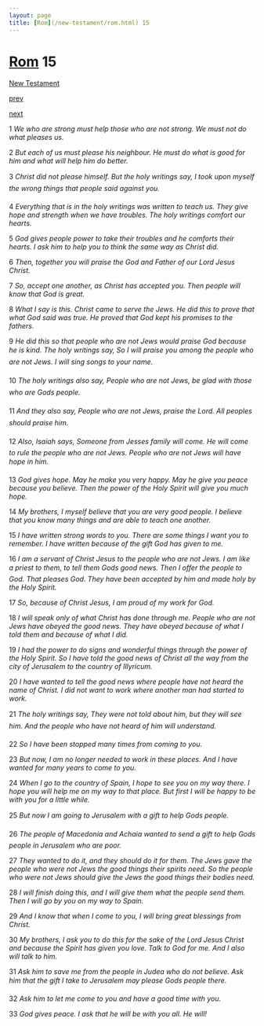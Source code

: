 ```yaml
---
layout: page
title: [Rom](/new-testament/rom.html) 15
---
```


# [Rom](/new-testament/rom.html) 15

[New Testament](/new-testament.html)


[prev](/new-testament/rom/rom-14.html)


[next](/new-testament/rom/rom-16.html)

1 _We who are strong must help those who are not strong. We must not do what pleases us._

2 _But each of us must please his neighbour. He must do what is good for him and what will help him do better._

3 _Christ did not please himself. But the holy writings say, I took upon myself the wrong things that people said against you._

4 _Everything that is in the holy writings was written to teach us. They give hope and strength when we have troubles. The holy writings comfort our hearts._

5 _God gives people power to take their troubles and he comforts their hearts. I ask him to help you to think the same way as Christ did._

6 _Then, together you will praise the God and Father of our Lord Jesus Christ._

7 _So, accept one another, as Christ has accepted you. Then people will know that God is great._

8 _What I say is this. Christ came to serve the Jews. He did this to prove that what God said was true. He proved that God kept his promises to the fathers._

9 _He did this so that people who are not Jews would praise God because he is kind. The holy writings say, So I will praise you among the people who are not Jews. I will sing songs to your name._

10 _The holy writings also say, People who are not Jews, be glad with those who are Gods people._

11 _And they also say, People who are not Jews, praise the Lord. All peoples should praise him._

12 _Also, Isaiah says, Someone from Jesses family will come. He will come to rule the people who are not Jews. People who are not Jews will have hope in him._

13 _God gives hope. May he make you very happy. May he give you peace because you believe. Then the power of the Holy Spirit will give you much hope._

14 _My brothers, I myself believe that you are very good people. I believe that you know many things and are able to teach one another._

15 _I have written strong words to you. There are some things I want you to remember. I have written because of the gift God has given to me._

16 _I am a servant of Christ Jesus to the people who are not Jews. I am like a priest to them,  to tell them Gods good news. Then I offer the people to God. That pleases God. They have been accepted by him and made holy by the Holy Spirit._

17 _So, because of Christ Jesus, I am proud of my work for God._

18 _I will speak only of what Christ has done through me. People who are not Jews have obeyed the good news. They have obeyed because of what I told them and because of what I did._

19 _I had the power to do signs and wonderful things through the power of the Holy Spirit. So I have told the good news of Christ all the way from the city of Jerusalem to the country of Illyricum._

20 _I have wanted to tell the good news where people have not heard the name of Christ. I did not want to work where another man had started to work._

21 _The holy writings say, They were not told about him, but they will see him. And the people who have not heard of him will understand._

22 _So I have been stopped many times from coming to you._

23 _But now, I am no longer needed to work in these places. And I have wanted for many years to come to you._

24 _When I go to the country of Spain, I hope to see you on my way there. I hope you will help me on my way to that place. But first I will be happy to be with you for a little while._

25 _But now I am going to Jerusalem with a gift to help Gods people._

26 _The people of Macedonia and Achaia wanted to send a gift to help Gods people in Jerusalem who are poor._

27 _They wanted to do it, and they should do it for them. The Jews gave the people who were not Jews the good things their spirits need. So the people who were not Jews should give the Jews the good things their bodies need._

28 _I will finish doing this, and I will give them what the people send them. Then I will go by you on my way to Spain._

29 _And I know that when I come to you, I will bring great blessings from Christ._

30 _My brothers, I ask you to do this for the sake of the Lord Jesus Christ and because the Spirit has given you love. Talk to God for me. And I also will talk to him._

31 _Ask him to save me from the people in Judea who do not believe. Ask him that the gift I take to Jerusalem may please Gods people there._

32 _Ask him to let me come to you and have a good time with you._

33 _God gives peace. I ask that he will be with you all. He will!_

